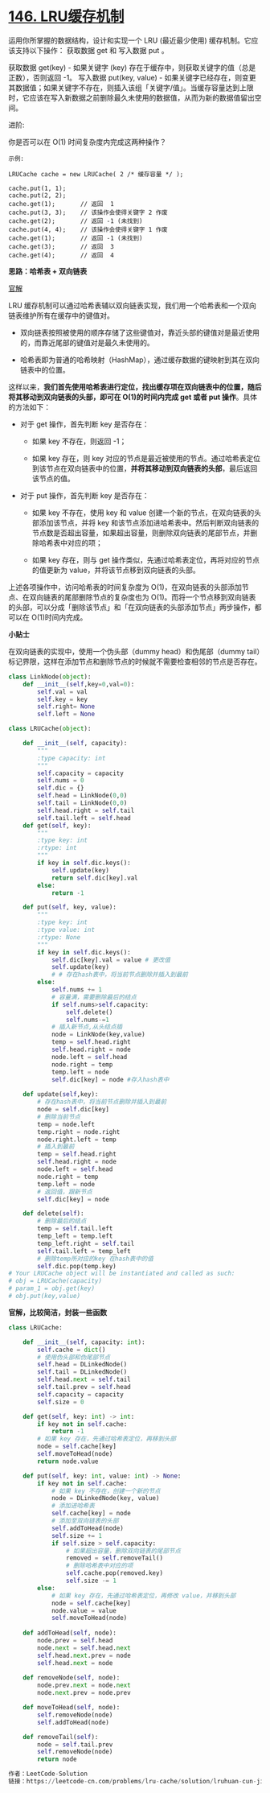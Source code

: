 # [146. LRU缓存机制](https://leetcode-cn.com/problems/lru-cache/)

运用你所掌握的数据结构，设计和实现一个  LRU (最近最少使用) 缓存机制。它应该支持以下操作： 获取数据 get 和 写入数据 put 。

获取数据 get(key) - 如果关键字 (key) 存在于缓存中，则获取关键字的值（总是正数），否则返回 -1。
写入数据 put(key, value) - 如果关键字已经存在，则变更其数据值；如果关键字不存在，则插入该组「关键字/值」。当缓存容量达到上限时，它应该在写入新数据之前删除最久未使用的数据值，从而为新的数据值留出空间。

 

进阶:

你是否可以在 O(1) 时间复杂度内完成这两种操作？

```
示例:

LRUCache cache = new LRUCache( 2 /* 缓存容量 */ );

cache.put(1, 1);
cache.put(2, 2);
cache.get(1);       // 返回  1
cache.put(3, 3);    // 该操作会使得关键字 2 作废
cache.get(2);       // 返回 -1 (未找到)
cache.put(4, 4);    // 该操作会使得关键字 1 作废
cache.get(1);       // 返回 -1 (未找到)
cache.get(3);       // 返回  3
cache.get(4);       // 返回  4
```

**思路：哈希表 + 双向链表**

[官解](<https://leetcode-cn.com/problems/lru-cache/solution/lruhuan-cun-ji-zhi-by-leetcode-solution/>)

LRU 缓存机制可以通过哈希表辅以双向链表实现，我们用一个哈希表和一个双向链表维护所有在缓存中的键值对。

- 双向链表按照被使用的顺序存储了这些键值对，靠近头部的键值对是最近使用的，而靠近尾部的键值对是最久未使用的。

- 哈希表即为普通的哈希映射（HashMap），通过缓存数据的键映射到其在双向链表中的位置。


这样以来，**我们首先使用哈希表进行定位，找出缓存项在双向链表中的位置，随后将其移动到双向链表的头部，即可在 O(1)的时间内完成 get 或者 put 操作**。具体的方法如下：

- 对于 get 操作，首先判断 key 是否存在：

  - 如果 key 不存在，则返回 -1；

  - 如果 key 存在，则 key 对应的节点是最近被使用的节点。通过哈希表定位到该节点在双向链表中的位置，**并将其移动到双向链表的头部**，最后返回该节点的值。

- 对于 put 操作，首先判断 key 是否存在：

  - 如果 key 不存在，使用 key 和 value 创建一个新的节点，在双向链表的头部添加该节点，并将 key 和该节点添加进哈希表中。然后判断双向链表的节点数是否超出容量，如果超出容量，则删除双向链表的尾部节点，并删除哈希表中对应的项；

  - 如果 key 存在，则与 get 操作类似，先通过哈希表定位，再将对应的节点的值更新为 value，并将该节点移到双向链表的头部。

上述各项操作中，访问哈希表的时间复杂度为 O(1)，在双向链表的头部添加节点、在双向链表的尾部删除节点的复杂度也为 O(1)。而将一个节点移到双向链表的头部，可以分成「删除该节点」和「在双向链表的头部添加节点」两步操作，都可以在 O(1)时间内完成。

**小贴士**

在双向链表的实现中，使用一个伪头部（dummy head）和伪尾部（dummy tail）标记界限，这样在添加节点和删除节点的时候就不需要检查相邻的节点是否存在。

```python
class LinkNode(object):
    def __init__(self,key=0,val=0):
        self.val = val
        self.key = key
        self.right= None
        self.left = None

class LRUCache(object):

    def __init__(self, capacity):
        """
        :type capacity: int
        """
        self.capacity = capacity
        self.nums = 0
        self.dic = {}
        self.head = LinkNode(0,0)
        self.tail = LinkNode(0,0)
        self.head.right = self.tail
        self.tail.left = self.head
    def get(self, key):
        """
        :type key: int
        :rtype: int
        """
        if key in self.dic.keys():
            self.update(key)
            return self.dic[key].val
        else:
            return -1

    def put(self, key, value):
        """
        :type key: int
        :type value: int
        :rtype: None
        """
        if key in self.dic.keys():
            self.dic[key].val = value # 更改值
            self.update(key)
            # # 存在hash表中，将当前节点删除并插入到最前
        else:
            self.nums += 1
            # 容量满，需要删除最后的结点
            if self.nums>self.capacity:
                self.delete()
                self.nums-=1
            # 插入新节点,从头结点插
            node = LinkNode(key,value)
            temp = self.head.right
            self.head.right = node
            node.left = self.head 
            node.right = temp
            temp.left = node
            self.dic[key] = node #存入hash表中
    
    def update(self,key):
        # 存在hash表中，将当前节点删除并插入到最前
        node = self.dic[key]
        # 删除当前节点
        temp = node.left
        temp.right = node.right
        node.right.left = temp
        # 插入到最前
        temp = self.head.right
        self.head.right = node
        node.left = self.head
        node.right = temp
        temp.left = node
        # 返回值，跟新节点
        self.dic[key] = node

    def delete(self):
        # 删除最后的结点
        temp = self.tail.left
        temp_left = temp.left
        temp_left.right = self.tail
        self.tail.left = temp_left
        # 删除temp所对应的key 在hash表中的值
        self.dic.pop(temp.key)
# Your LRUCache object will be instantiated and called as such:
# obj = LRUCache(capacity)
# param_1 = obj.get(key)
# obj.put(key,value)
```

**官解，比较简洁，封装一些函数**

```python
class LRUCache:

    def __init__(self, capacity: int):
        self.cache = dict()
        # 使用伪头部和伪尾部节点    
        self.head = DLinkedNode()
        self.tail = DLinkedNode()
        self.head.next = self.tail
        self.tail.prev = self.head
        self.capacity = capacity
        self.size = 0

    def get(self, key: int) -> int:
        if key not in self.cache:
            return -1
        # 如果 key 存在，先通过哈希表定位，再移到头部
        node = self.cache[key]
        self.moveToHead(node)
        return node.value

    def put(self, key: int, value: int) -> None:
        if key not in self.cache:
            # 如果 key 不存在，创建一个新的节点
            node = DLinkedNode(key, value)
            # 添加进哈希表
            self.cache[key] = node
            # 添加至双向链表的头部
            self.addToHead(node)
            self.size += 1
            if self.size > self.capacity:
                # 如果超出容量，删除双向链表的尾部节点
                removed = self.removeTail()
                # 删除哈希表中对应的项
                self.cache.pop(removed.key)
                self.size -= 1
        else:
            # 如果 key 存在，先通过哈希表定位，再修改 value，并移到头部
            node = self.cache[key]
            node.value = value
            self.moveToHead(node)
    
    def addToHead(self, node):
        node.prev = self.head
        node.next = self.head.next
        self.head.next.prev = node
        self.head.next = node
    
    def removeNode(self, node):
        node.prev.next = node.next
        node.next.prev = node.prev

    def moveToHead(self, node):
        self.removeNode(node)
        self.addToHead(node)

    def removeTail(self):
        node = self.tail.prev
        self.removeNode(node)
        return node

作者：LeetCode-Solution
链接：https://leetcode-cn.com/problems/lru-cache/solution/lruhuan-cun-ji-zhi-by-leetcode-solution/
```

